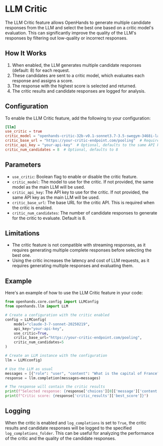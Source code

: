 # LLM Critic

The LLM Critic feature allows OpenHands to generate multiple candidate responses from the LLM and select the best one based on a critic model's evaluation. This can significantly improve the quality of the LLM's responses by filtering out low-quality or incorrect responses.

## How It Works

1. When enabled, the LLM generates multiple candidate responses (default: 8) for each request.
2. These candidates are sent to a critic model, which evaluates each response and assigns a score.
3. The response with the highest score is selected and returned.
4. The critic results and candidate responses are logged for analysis.

## Configuration

To enable the LLM Critic feature, add the following to your configuration:

```toml
[llm]
use_critic = true
critic_model = "openhands-critic-32b-v0.1-sonnet3.7-3.5-swegym-3468i-laoTrue-gamma1.0"  # Optional, defaults to the same model as the main LLM
critic_base_url = "https://your-critic-endpoint.com/pooling"  # Required
critic_api_key = "your-api-key"  # Optional, defaults to the same API key as the main LLM
critic_num_candidates = 8  # Optional, defaults to 8
```

## Parameters

- `use_critic`: Boolean flag to enable or disable the critic feature.
- `critic_model`: The model to use for the critic. If not provided, the same model as the main LLM will be used.
- `critic_api_key`: The API key to use for the critic. If not provided, the same API key as the main LLM will be used.
- `critic_base_url`: The base URL for the critic API. This is required when the critic is enabled.
- `critic_num_candidates`: The number of candidate responses to generate for the critic to evaluate. Default is 8.

## Limitations

- The critic feature is not compatible with streaming responses, as it requires generating multiple complete responses before selecting the best one.
- Using the critic increases the latency and cost of LLM requests, as it requires generating multiple responses and evaluating them.

## Example

Here's an example of how to use the LLM Critic feature in your code:

```python
from openhands.core.config import LLMConfig
from openhands.llm import LLM

# Create a configuration with the critic enabled
config = LLMConfig(
    model="claude-3-7-sonnet-20250219",
    api_key="your-api-key",
    use_critic=True,
    critic_base_url="https://your-critic-endpoint.com/pooling",
    critic_num_candidates=5
)

# Create an LLM instance with the configuration
llm = LLM(config)

# Use the LLM as usual
messages = [{"role": "user", "content": "What is the capital of France?"}]
response = llm.completion(messages=messages)

# The response will contain the critic results
print(f"Selected response: {response['choices'][0]['message']['content']}")
print(f"Critic score: {response['critic_results']['best_score']}")
```

## Logging

When the critic is enabled and `log_completions` is set to `True`, the critic results and candidate responses will be logged to the specified `log_completions_folder`. This can be useful for analyzing the performance of the critic and the quality of the candidate responses.
